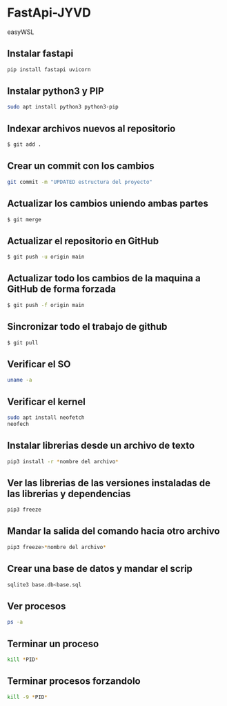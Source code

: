 # FastApi-JYVD

easyWSL

## Instalar fastapi 
```bash
pip install fastapi uvicorn
```

## Instalar python3 y PIP
```bash
sudo apt install python3 python3-pip
```

## Indexar archivos nuevos al repositorio
```bash
$ git add .
```

## Crear un commit con los cambios
```bash
git commit -m "UPDATED estructura del proyecto"
```

## Actualizar los cambios uniendo ambas partes
```bash
$ git merge
```

## Actualizar el repositorio en GitHub
```bash
$ git push -u origin main
```

## Actualizar todo los cambios de la maquina a GitHub de forma forzada

```bash
$ git push -f origin main
```
## Sincronizar todo el trabajo de github

```bash
$ git pull
```



## Verificar el SO

```bash
uname -a
```

## Verificar el kernel

```bash
sudo apt install neofetch
neofech
```
## Instalar librerias desde un archivo de texto

```bash
pip3 install -r *nombre del archivo*
```

## Ver las librerias de las versiones instaladas de las librerias y dependencias

```bash
pip3 freeze
```

## Mandar la salida del comando hacia otro archivo

```bash
pip3 freeze>*nombre del archivo*
```

## Crear una base de datos y mandar el scrip

```bash
sqlite3 base.db<base.sql
```
## Ver procesos

```bash
ps -a
```

## Terminar un proceso

```bash
kill *PID*
```
## Terminar procesos forzandolo

```bash
kill -9 *PID*
```